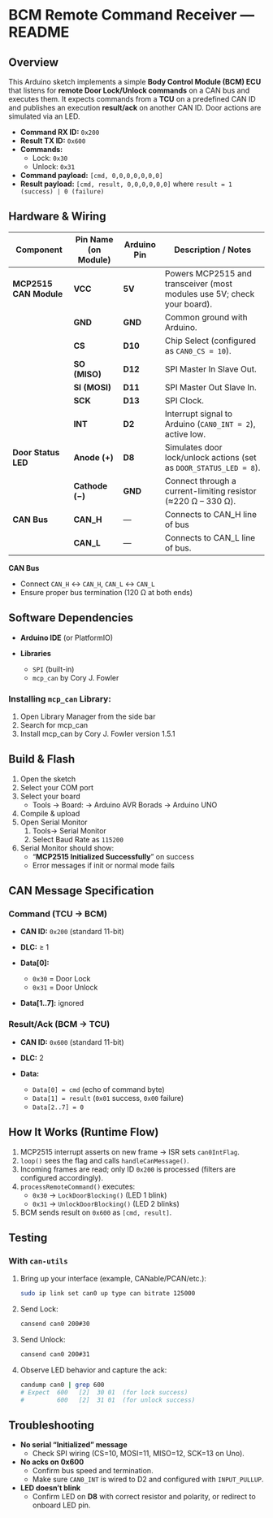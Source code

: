 # BCM Remote Command Receiver — README

## Overview

This Arduino sketch implements a simple **Body Control Module (BCM) ECU** that listens for **remote Door Lock/Unlock commands** on a CAN bus and executes them. It expects commands from a **TCU** on a predefined CAN ID and publishes an execution **result/ack** on another CAN ID. Door actions are simulated via an LED.

* **Command RX ID:** `0x200`
* **Result TX ID:** `0x600`
* **Commands:**
  * Lock: `0x30`
  * Unlock: `0x31`
* **Command payload:** `[cmd, 0,0,0,0,0,0,0]`
* **Result payload:** `[cmd, result, 0,0,0,0,0,0]` where `result = 1 (success) | 0 (failure)`

## Hardware & Wiring

| **Component**          | **Pin Name (on Module)** | **Arduino Pin** |  **Description / Notes**                                                 |
| ---------------------- | ------------------------ | --------------- |  ----------------------------------------------------------------------- |
| **MCP2515 CAN Module** | **VCC**                  | **5V**          |  Powers MCP2515 and transceiver (most modules use 5V; check your board). |
|                        | **GND**                  | **GND**         |  Common ground with Arduino.                                             |
|                        | **CS**                   | **D10**         |  Chip Select (configured as `CAN0_CS = 10`).                             |
|                        | **SO (MISO)**            | **D12**         |  SPI Master In Slave Out.                                                |
|                        | **SI (MOSI)**            | **D11**         |  SPI Master Out Slave In.                                                |
|                        | **SCK**                  | **D13**         |  SPI Clock.                                                              |
|                        | **INT**                  | **D2**          |  Interrupt signal to Arduino (`CAN0_INT = 2`), active low.               |
| **Door Status LED**    | **Anode (+)**            | **D8**          |  Simulates door lock/unlock actions (set as `DOOR_STATUS_LED = 8`).      |
|                        | **Cathode (−)**          | **GND**         |  Connect through a current-limiting resistor (≈220 Ω – 330 Ω).           |
| **CAN Bus**            | **CAN_H**                | —               |  Connects to CAN_H line of bus                                           |
|                        | **CAN_L**                | —               |  Connects to CAN_L line of bus.                                          |

**CAN Bus**

* Connect `CAN_H` ↔ `CAN_H`, `CAN_L` ↔ `CAN_L`
* Ensure proper bus termination (120 Ω at both ends)

## Software Dependencies

* **Arduino IDE** (or PlatformIO)
* **Libraries**

  * `SPI` (built-in)
  * `mcp_can` by Cory J. Fowler

### Installing `mcp_can` Library:
1. Open Library Manager from the side bar
2. Search for mcp_can
3. Install mcp_can by Cory J. Fowler version 1.5.1

## Build & Flash
1. Open the sketch
2. Select your COM port
3. Select your board
    * Tools -> Board: -> Arduino AVR Borads -> Arduino UNO
4. Compile & upload
5. Open Serial Monitor
    1. Tools-> Serial Monitor
    2. Select Baud Rate as `115200`
6. Serial Monitor should show:
    * “**MCP2515 Initialized Successfully**” on success
    * Error messages if init or normal mode fails

## CAN Message Specification

### Command (TCU → BCM)

* **CAN ID:** `0x200` (standard 11-bit)
* **DLC:** ≥ 1
* **Data[0]:**

  * `0x30` = Door Lock
  * `0x31` = Door Unlock
* **Data[1..7]:** ignored

### Result/Ack (BCM → TCU)

* **CAN ID:** `0x600` (standard 11-bit)
* **DLC:** 2
* **Data:**

  * `Data[0] = cmd` (echo of command byte)
  * `Data[1] = result` (`0x01` success, `0x00` failure)
  * `Data[2..7] = 0`

## How It Works (Runtime Flow)

1. MCP2515 interrupt asserts on new frame → ISR sets `can0IntFlag`.
2. `loop()` sees the flag and calls `handleCanMessage()`.
3. Incoming frames are read; only ID `0x200` is processed (filters are configured accordingly).
4. `processRemoteCommand()` executes:
   * `0x30` → `LockDoorBlocking()` (LED 1 blink)
   * `0x31` → `UnlockDoorBlocking()` (LED 2 blinks)
5. BCM sends result on `0x600` as `[cmd, result]`.

## Testing

### With `can-utils`

1. Bring up your interface (example, CANable/PCAN/etc.):

   ```bash
   sudo ip link set can0 up type can bitrate 125000
   ```
2. Send Lock:

   ```bash
   cansend can0 200#30
   ```
3. Send Unlock:

   ```bash
   cansend can0 200#31
   ```
4. Observe LED behavior and capture the ack:

   ```bash
   candump can0 | grep 600
   # Expect  600   [2]  30 01  (for lock success)
   #         600   [2]  31 01  (for unlock success)
   ```

## Troubleshooting

* **No serial “Initialized” message**
  * Check SPI wiring (CS=10, MOSI=11, MISO=12, SCK=13 on Uno).
* **No acks on 0x600**
  * Confirm bus speed and termination.
  * Make sure `CAN0_INT` is wired to D2 and configured with `INPUT_PULLUP`.
* **LED doesn’t blink**
  * Confirm LED on **D8** with correct resistor and polarity, or redirect to onboard LED pin.
